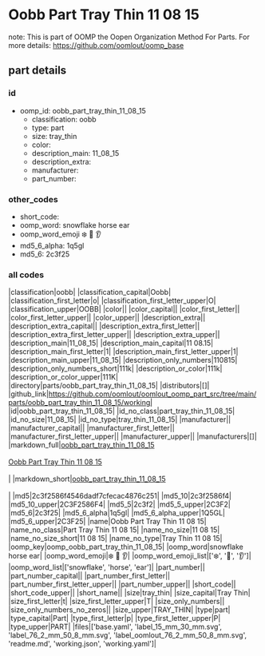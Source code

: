 # Oobb Part Tray Thin 11 08 15  

note: This is part of OOMP the Oopen Organization Method For Parts. For more details: https://github.com/oomlout/oomp_base

##  part details





### id
* oomp_id: oobb_part_tray_thin_11_08_15
  * classification: oobb
  * type: part
  * size: tray_thin
  * color: 
  * description_main: 11_08_15
  * description_extra: 
  * manufacturer: 
  * part_number: 

### other_codes
* short_code: 
* oomp_word: snowflake horse ear
* oomp_word_emoji :snowflake: :horse: :ear:
* md5_6_alpha: 1q5gl
* md5_6: 2c3f25

### all codes 
|classification|oobb|
|classification_capital|Oobb|
|classification_first_letter|o|
|classification_first_letter_upper|O|
|classification_upper|OOBB|
|color||
|color_capital||
|color_first_letter||
|color_first_letter_upper||
|color_upper||
|description_extra||
|description_extra_capital||
|description_extra_first_letter||
|description_extra_first_letter_upper||
|description_extra_upper||
|description_main|11_08_15|
|description_main_capital|11 08.15|
|description_main_first_letter|1|
|description_main_first_letter_upper|1|
|description_main_upper|11_08_15|
|description_only_numbers|110815|
|description_only_numbers_short|111k|
|description_or_color|111k|
|description_or_color_upper|111K|
|directory|parts/oobb_part_tray_thin_11_08_15|
|distributors|[]|
|github_link|https://github.com/oomlout/oomlout_oomp_part_src/tree/main/parts/oobb_part_tray_thin_11_08_15/working|
|id|oobb_part_tray_thin_11_08_15|
|id_no_class|part_tray_thin_11_08_15|
|id_no_size|11_08_15|
|id_no_type|tray_thin_11_08_15|
|manufacturer||
|manufacturer_capital||
|manufacturer_first_letter||
|manufacturer_first_letter_upper||
|manufacturer_upper||
|manufacturers|[]|
|markdown_full|[oobb_part_tray_thin_11_08_15](https://github.com/oomlout/oomlout_oomp_part_src/tree/main/parts/oobb_part_tray_thin_11_08_15/working)<br>[](https://github.com/oomlout/oomlout_oomp_part_src/tree/main/parts/oobb_part_tray_thin_11_08_15/working)<br>[Oobb Part Tray Thin 11 08 15](https://github.com/oomlout/oomlout_oomp_part_src/tree/main/parts/oobb_part_tray_thin_11_08_15/working)<br><br>|
|markdown_short|[oobb_part_tray_thin_11_08_15](https://github.com/oomlout/oomlout_oomp_part_src/tree/main/parts/oobb_part_tray_thin_11_08_15/working)<br><br>|
|md5|2c3f2586f4546dadf7cfecac4876c251|
|md5_10|2c3f2586f4|
|md5_10_upper|2C3F2586F4|
|md5_5|2c3f2|
|md5_5_upper|2C3F2|
|md5_6|2c3f25|
|md5_6_alpha|1q5gl|
|md5_6_alpha_upper|1Q5GL|
|md5_6_upper|2C3F25|
|name|Oobb Part Tray Thin 11 08 15|
|name_no_class|Part Tray Thin 11 08 15|
|name_no_size|11 08 15|
|name_no_size_short|11 08 15|
|name_no_type|Tray Thin 11 08 15|
|oomp_key|oomp_oobb_part_tray_thin_11_08_15|
|oomp_word|snowflake horse ear|
|oomp_word_emoji|:snowflake: :horse: :ear:|
|oomp_word_emoji_list|[':snowflake:', ':horse:', ':ear:']|
|oomp_word_list|['snowflake', 'horse', 'ear']|
|part_number||
|part_number_capital||
|part_number_first_letter||
|part_number_first_letter_upper||
|part_number_upper||
|short_code||
|short_code_upper||
|short_name||
|size|tray_thin|
|size_capital|Tray Thin|
|size_first_letter|t|
|size_first_letter_upper|T|
|size_only_numbers||
|size_only_numbers_no_zeros||
|size_upper|TRAY_THIN|
|type|part|
|type_capital|Part|
|type_first_letter|p|
|type_first_letter_upper|P|
|type_upper|PART|
|files|['base.yaml', 'label_15_mm_30_mm.svg', 'label_76_2_mm_50_8_mm.svg', 'label_oomlout_76_2_mm_50_8_mm.svg', 'readme.md', 'working.json', 'working.yaml']|
